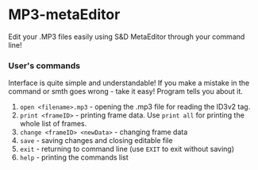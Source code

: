 # MP3-metaEditor
Edit your .MP3 files easily using S&amp;D MetaEditor through your command line!

### User's commands
Interface is quite simple and understandable!
If you make a mistake in the command or 
smth goes wrong - take it easy!
Program tells you about it.

1. `open <filename>.mp3` - opening the .mp3 file for reading the ID3v2 tag.
2. `print <frameID>` - printing frame data.
Use `print all` for printing the whole list of frames.
3. `change <frameID> <newData>` - changing frame data
4. `save` - saving changes and closing editable file
5. `exit` - returning to command line (use `EXIT` to exit without saving)
6. `help` - printing the commands list
